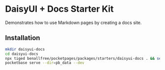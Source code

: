 # DaisyUI + Docs Starter Kit

Demonstrates how to use Markdown pages by creating a docs site.

## Installation

```bash
mkdir daisyui-docs
cd daisyui-docs
npx tiged benallfree/pocketpages/packages/starters/daisyui-docs . && sed -i 's/"workspace://g' package.json
pocketbase serve --dir=pb_data --dev

```
